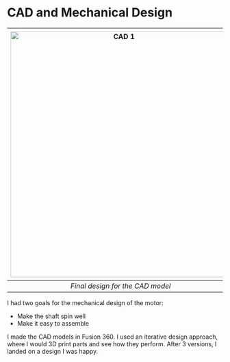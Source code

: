 # CAD and Mechanical Design
|<img width="514" height="574" alt="CAD 1" src="https://github.com/user-attachments/assets/d0c01be2-f2b6-4861-bc28-d8f757b87049" />| <img width="500" height="580" alt="CAD 1" src="https://github.com/user-attachments/assets/2f04a9e5-76f3-4283-bf5e-74961976495e" />|
|:--:| :--: |
| *Final design for the CAD model* | *The three versions of the mechanical design* |

I had two goals for the mechanical design of the motor:
* Make the shaft spin well
* Make it easy to assemble

I made the CAD models in Fusion 360. I used an iterative design approach, where I would 3D print parts and see how they perform. After 3 versions, I landed on a design I was happy. 

